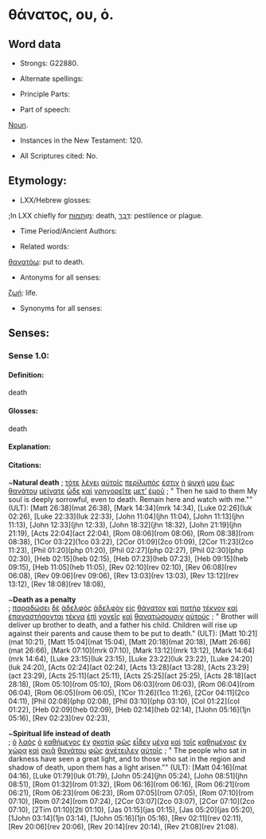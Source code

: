 # θάνατος, ου, ὁ.

<!-- Status: S2=NeedsFinalReview -->
<!-- Lexica used for edits: BDAG, LN, FFM  -->

## Word data

* Strongs: G22880.


* Alternate spellings:

* Principle Parts: 

* Part of speech: 

[Noun](http://ugg.readthedocs.io/en/latest/noun.html). 

* Instances in the New Testament: 120.

* All Scriptures cited: No.

## Etymology: 

* LXX/Hebrew glosses: 

;In LXX chiefly for [מָוֶתמוּת](//en-uhal/H4194): death,
[דֶּבֶר](//en-uhal/H1698): pestilence or plague.

* Time Period/Ancient Authors: 

* Related words: 

[θανατόω](../G22890/01.md): put to death.

* Antonyms for all senses:

[ζωή](../G22220/01.md): life.

* Synonyms for all senses: 

## Senses:

### Sense  1.0: 

#### Definition: 

death

#### Glosses: 

death 

#### Explanation: 

#### Citations: 

~**Natural death** 
; [τότε](../G51190/01.md) [λέγει](../G30040/01.md) [αὐτοῖς](../G08460/01.md) [περίλυπός](../G40360/01.md) [ἐστιν](../G99999/01.md) [ἡ](../G35880/01.md) [ψυχή](../G55900/01.md) [μου](../G14730/01.md) [ἕως](../G21930/01.md) [θανάτου](../G22880/01.md) [μείνατε](../G33060/01.md) [ὧδε](../G56020/01.md) [καὶ](../G25320/01.md) [γρηγορεῖτε](../G11270/01.md) [μετ’](../G33260/01.md) [ἐμοῦ](../G14730/01.md)
; " Then he said to them My soul is deeply sorrowful, even to death. Remain here and watch with me."" (ULT): 
[Matt 26:38](mat 26:38),  [Mark 14:34](mrk 14:34),  [Luke 02:26](luk 02:26),  [Luke 22:33](luk 22:33),  [John 11:04](jhn 11:04),  [John 11:13](jhn 11:13),  [John 12:33](jhn 12:33),  [John 18:32](jhn 18:32),  [John 21:19](jhn 21:19),  [Acts 22:04](act 22:04),  [Rom 08:06](rom 08:06),  [Rom 08:38](rom 08:38),  [1Cor 03:22](1co 03:22),  [2Cor 01:09](2co 01:09),  [2Cor 11:23](2co 11:23),  [Phil 01:20](php 01:20),  [Phil 02:27](php 02:27),  [Phil 02:30](php 02:30),  [Heb 02:15](heb 02:15),  [Heb 07:23](heb 07:23),  [Heb 09:15](heb 09:15),  [Heb 11:05](heb 11:05),  [Rev 02:10](rev 02:10),  [Rev 06:08](rev 06:08),  [Rev 09:06](rev 09:06),  [Rev 13:03](rev 13:03),  [Rev 13:12](rev 13:12),  [Rev 18:08](rev 18:08),  

~**Death as a penalty**  
; [παραδώσει](../G38600/01.md) [δὲ](../G11610/01.md) [ἀδελφὸς](../G00800/01.md) [ἀδελφὸν](../G00800/01.md) [εἰς](../G15190/01.md) [θάνατον](../G22880/01.md) [καὶ](../G25320/01.md) [πατὴρ](../G39620/01.md) [τέκνον](../G50430/01.md) [καὶ](../G25320/01.md) [ἐπαναστήσονται](../G18810/01.md) [τέκνα](../G50430/01.md) [ἐπὶ](../G19090/01.md) [γονεῖς](../G11180/01.md) [καὶ](../G25320/01.md) [θανατώσουσιν](../G22890/01.md) [αὐτούς](../G08460/01.md)
; " Brother will deliver up brother to death, and a father his child. Children will rise up against their parents and cause them to be put to death." (ULT): 
[Matt 10:21](mat 10:21),  [Matt 15:04](mat 15:04),  [Matt 20:18](mat 20:18),  [Matt 26:66](mat 26:66),  [Mark 07:10](mrk 07:10),  [Mark 13:12](mrk 13:12),  [Mark 14:64](mrk 14:64),  [Luke 23:15](luk 23:15),  [Luke 23:22](luk 23:22),  [Luke 24:20](luk 24:20),  [Acts 02:24](act 02:24),  [Acts 13:28](act 13:28),  [Acts 23:29](act 23:29),  [Acts 25:11](act 25:11),  [Acts 25:25](act 25:25),  [Acts 28:18](act 28:18),  [Rom 05:10](rom 05:10),  [Rom 06:03](rom 06:03),  [Rom 06:04](rom 06:04),  [Rom 06:05](rom 06:05),  [1Cor 11:26](1co 11:26),  [2Cor 04:11](2co 04:11),  [Phil 02:08](php 02:08),  [Phil 03:10](php 03:10),  [Col 01:22](col 01:22),  [Heb 02:09](heb 02:09),  [Heb 02:14](heb 02:14),  [1John 05:16](1jn 05:16),  [Rev 02:23](rev 02:23),  

~**Spiritual life instead of death**  
; [ὁ](../G35880/01.md) [λαὸς](../G29920/01.md) [ὁ](../G35880/01.md) [καθήμενος](../G25210/01.md) [ἐν](../G17220/01.md) [σκοτίᾳ](../G46530/01.md) [φῶς](../G54570/01.md) [εἶδεν](../G37080/01.md) [μέγα](../G31730/01.md) [καὶ](../G25320/01.md) [τοῖς](../G35880/01.md) [καθημένοις](../G25210/01.md) [ἐν](../G17220/01.md) [χώρᾳ](../G55610/01.md) [καὶ](../G25320/01.md) [σκιᾷ](../G46390/01.md) [θανάτου](../G22880/01.md) [φῶς](../G54570/01.md) [ἀνέτειλεν](../G03930/01.md) [αὐτοῖς](../G08460/01.md)
; " The people who sat in darkness have seen a great light, and to those who sat in the region and shadow of death, upon them has a light arisen."" (ULT): 
[Matt 04:16](mat 04:16),  [Luke 01:79](luk 01:79),  [John 05:24](jhn 05:24),  [John 08:51](jhn 08:51),  [Rom 01:32](rom 01:32),  [Rom 06:16](rom 06:16),  [Rom 06:21](rom 06:21),  [Rom 06:23](rom 06:23),  [Rom 07:05](rom 07:05),  [Rom 07:10](rom 07:10),  [Rom 07:24](rom 07:24),  [2Cor 03:07](2co 03:07),  [2Cor 07:10](2co 07:10),  [2Tim 01:10](2ti 01:10),  [Jas 01:15](jas 01:15),  [Jas 05:20](jas 05:20),  [1John 03:14](1jn 03:14),  [1John 05:16](1jn 05:16),  [Rev 02:11](rev 02:11),  [Rev 20:06](rev 20:06),  [Rev 20:14](rev 20:14),  [Rev 21:08](rev 21:08).